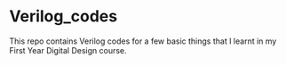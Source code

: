 # Verilog_codes
This repo contains Verilog codes for a few basic things that I learnt in my First Year Digital Design course.
